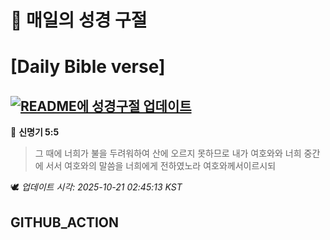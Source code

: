 # 🙏 매일의 성경 구절
# [Daily Bible verse]
## [![README에 성경구절 업데이트](https://github.com/DONGSUKA/first_test/actions/workflows/update-readme-bible.yml/badge.svg)](https://github.com/DONGSUKA/first_test/actions/workflows/update-readme-bible.yml)
<!-- START_BIBLE_VERSE -->
📖 **신명기 5:5**
> 그 때에 너희가 불을 두려워하여 산에 오르지 못하므로 내가 여호와와 너희 중간에 서서 여호와의 말씀을 너희에게 전하였노라 여호와께서이르시되

🕊️ _업데이트 시각: 2025-10-21 02:45:13 KST_
  <!-- END_BIBLE_VERSE -->
## GITHUB_ACTION
